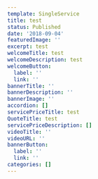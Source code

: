 ```yaml
---
template: SingleService
title: test
status: Published
date: '2018-09-04'
featuredImage: ''
excerpt: test
welcomeTitle: test
welcomeDescription: test
welcomeButton:
  label: ''
  link: ''
bannerTitle: ''
bannerDescription: ''
bannerImage: ''
accordion: []
servicePriceTitle: test
QuoteTitle: test
servicePriceDescription: []
videoTitle: ''
videoURL: ''
bannerButton:
  label: ''
  link: ''
categories: []
---
```


